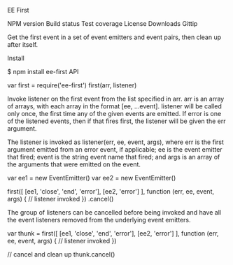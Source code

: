 EE First

NPM version Build status Test coverage License Downloads Gittip

Get the first event in a set of event emitters and event pairs, then clean up after itself.

Install

$ npm install ee-first
API

var first = require('ee-first')
first(arr, listener)

Invoke listener on the first event from the list specified in arr. arr is an array of arrays, with each array in the format [ee, ...event]. listener will be called only once, the first time any of the given events are emitted. If error is one of the listened events, then if that fires first, the listener will be given the err argument.

The listener is invoked as listener(err, ee, event, args), where err is the first argument emitted from an error event, if applicable; ee is the event emitter that fired; event is the string event name that fired; and args is an array of the arguments that were emitted on the event.

var ee1 = new EventEmitter()
var ee2 = new EventEmitter()

first([
  [ee1, 'close', 'end', 'error'],
  [ee2, 'error']
], function (err, ee, event, args) {
  // listener invoked
})
.cancel()

The group of listeners can be cancelled before being invoked and have all the event listeners removed from the underlying event emitters.

var thunk = first([
  [ee1, 'close', 'end', 'error'],
  [ee2, 'error']
], function (err, ee, event, args) {
  // listener invoked
})

// cancel and clean up
thunk.cancel()
